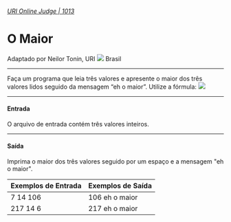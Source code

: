 ###### [URI Online Judge | 1013][1]
# O Maior
Adaptado por Neilor Tonin, URI ![][2] Brasil
***
Faça um programa que leia três valores e apresente o maior dos três valores lidos seguido da mensagem “eh o maior”. Utilize a fórmula:
![][3]
***
#### Entrada
O arquivo de entrada contém três valores inteiros.
***
#### Saída
Imprima o maior dos três valores seguido por um espaço e a mensagem "eh o maior".

| Exemplos de Entrada                     | Exemplos de Saída   |  
| :-                                      | :-                  |  
| 7 14 106                                | 106 eh o maior      | 
| 217 14 6                                | 217 eh o maior      | 


[1]: https://www.urionlinejudge.com.br/judge/pt/problems/view/1013
[2]: https://urionlinejudge.r.worldssl.net/gallery/images/flags/br.gif
[3]: https://urionlinejudge.r.worldssl.net/gallery/images/problems/UOJ_1013.png